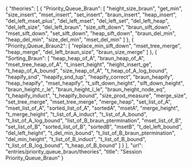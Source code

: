 {
    "theories": [
        {
            "Priority_Queue_Braun": [
                "height_size_braun",
                "get_min",
                "size_insert",
                "mset_insert",
                "set_insert",
                "braun_insert",
                "heap_insert",
                "del_left_mset_plus",
                "del_left_mset",
                "del_left_set",
                "del_left_heap",
                "del_left_size",
                "del_left_braun",
                "size_sift_down",
                "braun_sift_down",
                "mset_sift_down",
                "set_sift_down",
                "heap_sift_down",
                "braun_del_min",
                "heap_del_min",
                "size_del_min",
                "mset_del_min"
            ]
        },
        {
            "Priority_Queue_Braun2": [
                "replace_min_sift_down",
                "mset_tree_merge",
                "heap_merge",
                "del_left_braun_size",
                "braun_size_merge"
            ]
        },
        {
            "Sorting_Braun": [
                "heap_heap_of_A",
                "braun_heap_of_A",
                "mset_tree_heap_of_A",
                "t_insert_height",
                "height_insert_ge",
                "t_heap_of_A_bound",
                "size_heap_of_A",
                "t_heap_of_A_log_bound",
                "heapify_snd",
                "heapify_snd_tup",
                "heapify_correct",
                "braun_heapify",
                "heap_heapify",
                "mset_heapify",
                "t_sift_down_height",
                "sift_down_height",
                "braun_height_r_le",
                "braun_height_l_le",
                "braun_height_node_eq",
                "t_heapify_induct",
                "t_heapify_bound",
                "size_prod_measure",
                "merge_size",
                "set_tree_merge",
                "mset_tree_merge",
                "merge_heap",
                "set_list_of_A",
                "mset_list_of_A",
                "sorted_list_of_A",
                "sortedA",
                "msetA",
                "merge_height",
                "t_merge_height",
                "t_list_of_A_induct",
                "t_list_of_A_bound",
                "t_list_of_A_log_bound",
                "list_of_B_braun_ptermination",
                "mset_list_of_B",
                "set_list_of_B",
                "sorted_list_of_B",
                "sortedB",
                "msetB",
                "t_del_left_bound",
                "del_left_height",
                "t_del_min_bound",
                "t_list_of_B_braun_ptermination",
                "del_min_height",
                "t_list_of_B_induct",
                "t_list_of_B_bound",
                "t_list_of_B_log_bound",
                "t_heap_of_B_bound"
            ]
        }
    ],
    "url": "entries/priority_queue_braun/theories",
    "title": "Session Priority_Queue_Braun"
}
